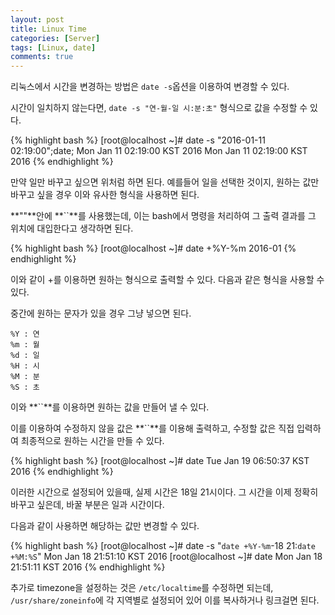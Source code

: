 ```yaml
---
layout: post
title: Linux Time
categories: [Server]
tags: [Linux, date]
comments: true
---
```


리눅스에서 시간을 변경하는 방법은 `date -s`옵션을 이용하여 변경할 수 있다.

시간이 일치하지 않는다면, `date -s "연-월-일 시:분:초"` 형식으로 값을 수정할 수 있다.

{% highlight bash %}
[root@localhost ~]# date -s "2016-01-11 02:19:00";date;
Mon Jan 11 02:19:00 KST 2016
Mon Jan 11 02:19:00 KST 2016
{% endhighlight %}

만약 일만 바꾸고 싶으면 위처럼 하면 된다. 예를들어 일을 선택한 것이지, 원하는 값만 바꾸고 싶을 경우 이와 유사한 형식을 사용하면 된다.

**""**안에 **``**를 사용했는데, 이는 bash에서 명령을 처리하여 그 출력 결과를 그 위치에 대입한다고 생각하면 된다.

{% highlight bash %}
[root@localhost ~]# date +%Y-%m
2016-01
{% endhighlight %}

이와 같이 +를 이용하면 원하는 형식으로 출력할 수 있다. 다음과 같은 형식을 사용할 수 있다. 

중간에 원하는 문자가 있을 경우 그냥 넣으면 된다.

```
%Y : 연
%m : 월
%d : 일
%H : 시
%M : 분
%S : 초
```

이와 **``**를 이용하면 원하는 값을 만들어 낼 수 있다.

이를 이용하여 수정하지 않을 값은 **``**를 이용해 출력하고, 수정할 값은 직접 입력하여 최종적으로 원하는 시간을 만들 수 있다.

{% highlight bash %}
[root@localhost ~]# date
Tue Jan 19 06:50:37 KST 2016
{% endhighlight %}

이러한 시간으로 설정되어 있을때, 실제 시간은 18일 21시이다. 그 시간을 이제 정확히 바꾸고 싶은데, 바꿀 부분은 일과 시간이다.

다음과 같이 사용하면 해당하는 값만 변경할 수 있다.

{% highlight bash %}
[root@localhost ~]# date -s "`date +%Y-%m`-18 21:`date +%M:%S`"
Mon Jan 18 21:51:10 KST 2016
[root@localhost ~]# date
Mon Jan 18 21:51:11 KST 2016
{% endhighlight %}

추가로 timezone을 설정하는 것은 `/etc/localtime`를 수정하면 되는데, `/usr/share/zoneinfo`에 각 지역별로 설정되어 있어 이를 복사하거나 링크걸면 된다.